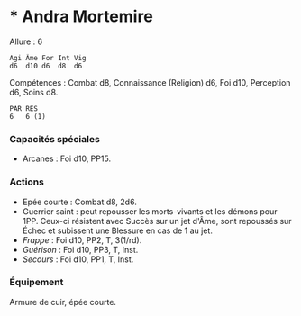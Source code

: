 # * Andra Mortemire

Allure : 6

	Agi	Âme	For	Int	Vig
	d6	d10	d6	d8	d6

Compétences : Combat d8, Connaissance (Religion) d6, Foi d10, Perception d6, Soins d8.

	PAR	RES
	6	6 (1)

### Capacités spéciales
- Arcanes : Foi d10, PP15.

### Actions
- Epée courte : Combat d8, 2d6.
- Guerrier saint : peut repousser les morts-vivants et les démons pour 1PP. Ceux-ci résistent avec Succès sur un jet d'Âme, sont repoussés sur Échec et subissent une Blessure en cas de 1 au jet.
- _Frappe_ : Foi d10, PP2, T, 3(1/rd).
- _Guérison_ : Foi d10, PP3, T, Inst.
- _Secours_ : Foi d10, PP1, T, Inst.

### Équipement
Armure de cuir, épée courte.
